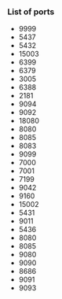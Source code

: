 ### List of ports 

* 9999
* 5437
* 5432
* 15003
* 6399
* 6379
* 3005
* 6388
* 2181
* 9094
* 9092
* 18080
* 8080
* 8085
* 8083
* 9099
* 7000
* 7001
* 7199
* 9042
* 9160
* 15002
* 5431
* 9011
* 5436
* 8080
* 8085
* 9080
* 9090
* 8686
* 9091
* 9093